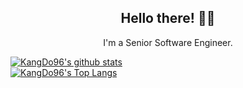 


<h2 align="center">Hello there!  👋🤓</h2>
<p align="center">I'm a Senior Software Engineer.





[![KangDo96's github stats](https://github-readme-stats.vercel.app/api?username=KangDo96&count_private=true&include_all_commits=true&show_icons=true&langs_count=10&layout=compact&theme=chartreuse-dark&show_owner=dark)](https://github.com/KangDo96)<br>
[![KangDo96's Top Langs](https://github-readme-stats.vercel.app/api/top-langs/?username=KangDo96&hide=css)](https://github.com/KangDo96)<br>
